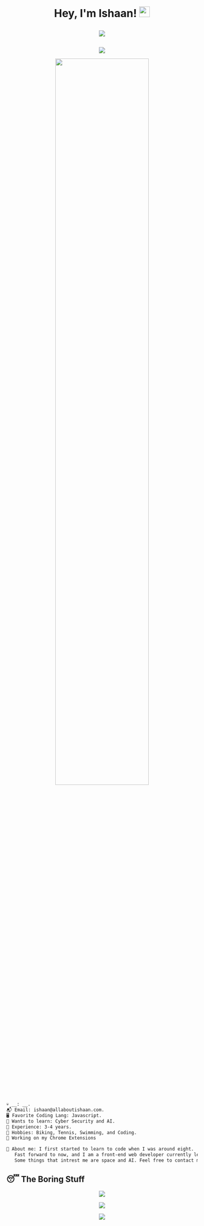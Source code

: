 <h1 align="center">Hey, I'm Ishaan!
<img src="https://media.giphy.com/media/hvRJCLFzcasrR4ia7z/giphy.gif" width="28">
    <br>
    <p align="center">
  <img src="https://readme-typing-svg.herokuapp.com/?lines=Front+End+Web+Developer;4%2B+Years+of+Coding+Experience;Always+Learning+New+Things&font=Fira%20Code&center=true&width=440&height=45&color=00bfff&vCenter=true&size=22"></a>
</p>
</h1>
<p align="center">
    <img src="https://github-widgetbox.vercel.app/api/profile?username=allaboutishaan&data=followers,repositories,stars,commits" />
  </a>
</p>

<p align="center">
    <img width="70%" height="70%" src="https://github-widgetbox.vercel.app/api/skills/?names=html,css,sass,js,php,python,lua,markdown&includeNames=true" />
  </a>
</p>

```diff 
💀 __: __.
📬 Email: ishaan@allaboutishaan.com.
🖥️ Favorite Coding Lang: Javascript.
👾 Wants to learn: Cyber Security and AI.
💼 Experience: 3-4 years.
🌳 Hobbies: Biking, Tennis, Swimming, and Coding.
🔭 Working on my Chrome Extensions

📜 About me: I first started to learn to code when I was around eight. 
   Fast forward to now, and I am a front-end web developer currently learning Advanced JS and Python. 
   Some things that intrest me are space and AI. Feel free to contact me anytime!
```

## 😴 The Boring Stuff
<p align = "center"><img src="https://activity-graph.herokuapp.com/graph?username=allaboutishaan&theme=material-palenight"></p>

<p align = "center"><img src="https://github-readme-stats.vercel.app/api?username=allaboutishaan&show_icons=true&theme=tokyonight" /></p>

<p align="center"> <img src="https://github-readme-stats.vercel.app/api/top-langs/?username=allaboutishaan&layout=compact&theme=blueberry" /></p>
